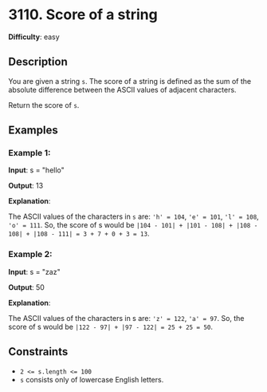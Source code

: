 # 3110. Score of a string

__Difficulty__: easy

## Description

You are given a string `s`. The score of a string is defined as the sum of the absolute
difference between the ASCII values of adjacent characters.

Return the score of `s`.

## Examples

### Example 1:

__Input__: s = "hello"

__Output__: 13

__Explanation__:

The ASCII values of the characters in `s` are: `'h' = 104`, `'e' = 101`, `'l' = 108`,
`'o' = 111`. So, the score of s would be
`|104 - 101| + |101 - 108| + |108 - 108| + |108 - 111| = 3 + 7 + 0 + 3 = 13`.

### Example 2:

__Input__: s = "zaz"

__Output__: 50

__Explanation__:

The ASCII values of the characters in s are: `'z' = 122`, `'a' = 97`. So, the score of s
would be `|122 - 97| + |97 - 122| = 25 + 25 = 50`.

## Constraints

- `2 <= s.length <= 100`
- `s` consists only of lowercase English letters.

